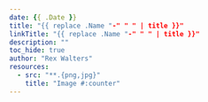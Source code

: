 ```yaml
---
date: {{ .Date }}
title: "{{ replace .Name "-" " " | title }}"
linkTitle: "{{ replace .Name "-" " " | title }}"
description: ""
toc_hide: true
author: "Rex Walters"
resources:
  - src: "**.{png,jpg}"
    title: "Image #:counter"
---
```

